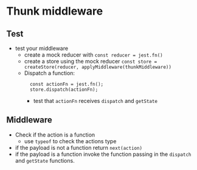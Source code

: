 # Thunk middleware

## Test

* test your middleware
  * create a mock reducer with `const reducer = jest.fn()`
  * create a store using the mock reducer
    `const store = createStore(reducer, applyMiddleware(thunkMiddleware))`
  * Dispatch a function:
    ```
      const actionFn = jest.fn();
      store.dispatch(actionFn);
    ```
    * test that `actionFn` receives `dispatch` and `getState`

## Middleware

* Check if the action is a function
  * use `typeof` to check the actions type
* if the payload is not a function return `next(action)`
* if the payload is a function invoke the function passing
  in the `dispatch` and `getState` functions.
